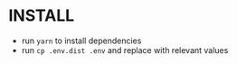 # INSTALL

- run `yarn` to install dependencies
- run `cp .env.dist .env` and replace with relevant values
